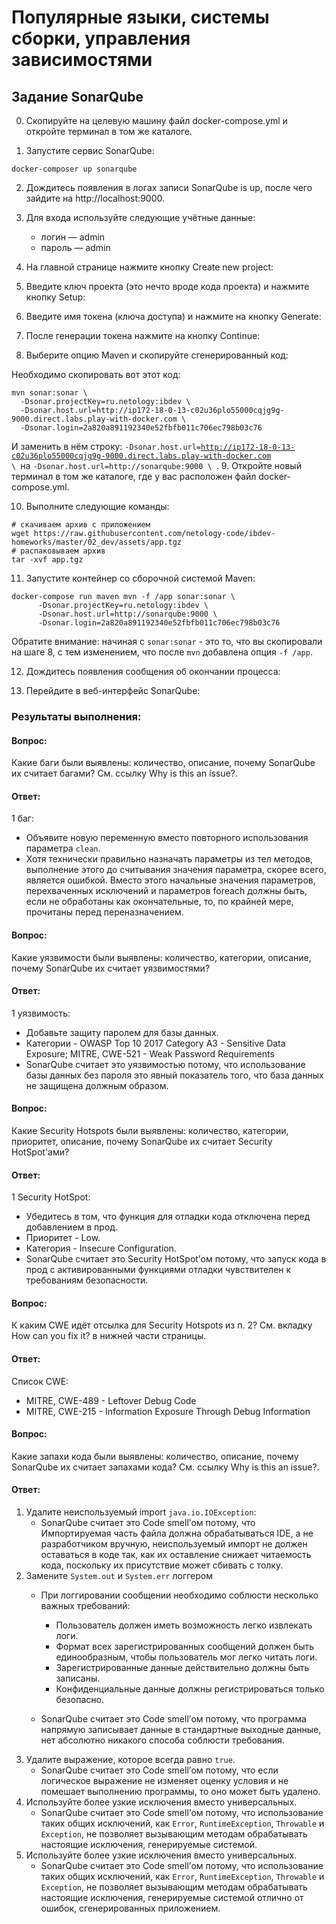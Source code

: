 # Популярные языки, системы сборки, управления зависимостями
## Задание SonarQube
0. Скопируйте на целевую машину файл docker-compose.yml и откройте терминал в том же каталоге.

1. Запустите сервис SonarQube:
```
docker-composer up sonarqube
```
2. Дождитесь появления в логах записи SonarQube is up, после чего зайдите на http://localhost:9000.

3. Для входа используйте следующие учётные данные:
   - логин — admin
   - пароль — admin
4. На главной странице нажмите кнопку Create new project:
5. Введите ключ проекта (это нечто вроде кода проекта) и нажмите кнопку Setup:
6. Введите имя токена (ключа доступа) и нажмите на кнопку Generate:
7. После генерации токена нажмите на кнопку Continue:
8. Выберите опцию Maven и скопируйте сгенерированный код:

Необходимо скопировать вот этот код:
```
mvn sonar:sonar \
  -Dsonar.projectKey=ru.netology:ibdev \
  -Dsonar.host.url=http://ip172-18-0-13-c02u36plo55000cqjg9g-9000.direct.labs.play-with-docker.com \
  -Dsonar.login=2a820a891192340e52fbfb011c706ec798b03c76
```
И заменить в нём строку: <code>-Dsonar.host.url=http://ip172-18-0-13-c02u36plo55000cqjg9g-9000.direct.labs.play-with-docker.com \ </code>на <code>-Dsonar.host.url=http://sonarqube:9000 \ </code>.
9. Откройте новый терминал в том же каталоге, где у вас расположен файл docker-compose.yml.

10. Выполните следующие команды:
```
# скачиваем архив с приложением
wget https://raw.githubusercontent.com/netology-code/ibdev-homeworks/master/02_dev/assets/app.tgz
# распаковываем архив
tar -xvf app.tgz
```
11. Запустите контейнер со сборочной системой Maven:
```
docker-compose run maven mvn -f /app sonar:sonar \
      -Dsonar.projectKey=ru.netology:ibdev \
      -Dsonar.host.url=http://sonarqube:9000 \
      -Dsonar.login=2a820a891192340e52fbfb011c706ec798b03c76
```
Обратите внимание: начиная с <code>sonar:sonar</code> - это то, что вы скопировали на шаге 8, с тем изменением, что после <code>mvn</code> добавлена опция <code>-f /app</code>.

12. Дождитесь появления сообщения об окончании процесса:

13. Перейдите в веб-интерфейс SonarQube:

### Результаты выполнения:

#### Вопрос:
Какие баги были выявлены: количество, описание, почему SonarQube их считает багами? См. ссылку Why is this an issue?.
#### Ответ:
1 баг:
- Объявите новую переменную вместо повторного использования параметра <code>clean</code>.
- Хотя технически правильно назначать параметры из тел методов, выполнение этого до считывания значения параметра, скорее всего, является ошибкой. Вместо этого начальные значения параметров, перехваченных исключений и параметров foreach должны быть, если не обработаны как окончательные, то, по крайней мере, прочитаны перед переназначением.

#### Вопрос:
Какие уязвимости были выявлены: количество, категории, описание, почему SonarQube их считает уязвимостями?
#### Ответ:
1 уязвимость: 
- Добавьте защиту паролем для базы данных.
- Категории - OWASP Top 10 2017 Category A3 - Sensitive Data Exposure; MITRE, CWE-521 - Weak Password Requirements 
- SonarQube считает это уязвимостью потому, что использование базы данных без пароля это явный показатель того, что база данных не защищена должным образом.

#### Вопрос:
Какие Security Hotspots были выявлены: количество, категории, приоритет, описание, почему SonarQube их считает Security HotSpot'ами?
#### Ответ:
1 Security HotSpot: 
- Убедитесь в том, что функция для отладки кода отключена перед добавлением в прод.
- Приоритет - Low.
- Категория - Insecure Configuration.
- SonarQube считает это Security HotSpot’ом потому, что запуск кода в прод с активированными функциями отладки чувствителен к требованиям безопасности.

#### Вопрос:
К каким CWE идёт отсылка для Security Hotspots из п. 2? См. вкладку How can you fix it? в нижней части страницы.
#### Ответ:
Список CWE:
- MITRE, CWE-489 - Leftover Debug Code
- MITRE, CWE-215 - Information Exposure Through Debug Information 

#### Вопрос:
Какие запахи кода были выявлены: количество, описание, почему SonarQube их считает запахами кода? См. ссылку Why is this an issue?.
#### Ответ:
1) Удалите неиспользуемый import <code>java.io.IOException</code>:
   - SonarQube считает это Code smell’ом потому, что Импортируемая часть файла должна обрабатываться IDE, а не разработчиком вручную, неиспользуемый импорт не должен оставаться в коде так, как их оставление снижает читаемость кода, поскольку их присутствие может сбивать с толку.
2) Замените <code>System.out</code> и <code>System.err</code> логгером
   - При логгировании сообщении необходимо соблюсти несколько важных требований:
     * Пользователь должен иметь возможность легко извлекать логи.
     * Формат всех зарегистрированных сообщений должен быть единообразным, чтобы пользователь мог легко читать логи.
     * Зарегистрированные данные действительно должны быть записаны.
     * Конфиденциальные данные должны регистрироваться только безопасно.

   - SonarQube считает это Code smell’ом потому, что программа напрямую записывает данные в стандартные выходные данные, нет абсолютно никакого способа соблюсти требования.
3) Удалите выражение, которое всегда равно <code>true</code>.
   - SonarQube считает это Code smell’ом потому, что если логическое выражение не изменяет оценку условия и не помешает выполнению программы, то оно может быть удалено.
4) Используйте более узкие исключения вместо универсальных.
   - SonarQube считает это Code smell’ом потому, что использование таких общих исключений, как <code>Error</code>, <code>RuntimeException</code>, <code>Throwable</code> и <code>Exception</code>, не позволяет вызывающим методам обрабатывать настоящие исключения, генерируемые системой.
5) Используйте более узкие исключения вместо универсальных.
   - SonarQube считает это Code smell’ом потому, что использование таких общих исключений, как <code>Error</code>, <code>RuntimeException</code>, <code>Throwable</code> и <code>Exception</code>, не позволяет вызывающим методам обрабатывать настоящие исключения, генерируемые системой отлично от ошибок, сгенерированных приложением.

